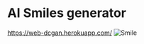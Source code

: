 # AI Smiles generator
https://web-dcgan.herokuapp.com/
![Smile](https://media.giphy.com/media/v1.Y2lkPTc5MGI3NjExNGtndmh6OG1wejlsZngxMnVtOHVrZm5sOWk2dmdzMjk2cGM3N3BubCZlcD12MV9pbnRlcm5hbF9naWZfYnlfaWQmY3Q9Zw/nvRD7RTWGYZNwaRTyg/giphy.gif)



